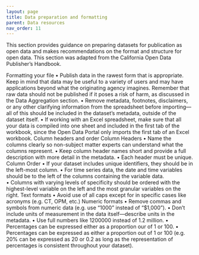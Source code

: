 ```yaml
---
layout: page
title: Data preparation and formatting
parent: Data resources
nav_order: 11
---
```


This section provides guidance on preparing datasets for publication as open data and makes recommendations on the format and structure for open data. This section was adapted from the California Open Data Publisher’s Handbook.

Formatting your file
•	Publish data in the rawest form that is appropriate. Keep in mind that data may be useful to a variety of users and may have applications beyond what the originating agency imagines. Remember that raw data should not be published if it poses a risk of harm, as discussed in the Data Aggregation section.
•	Remove metadata, footnotes, disclaimers, or any other clarifying information from the spreadsheet before importing—all of this should be included in the dataset’s metadata, outside of the dataset itself.
•	If working with an Excel spreadsheet, make sure that all your data is compiled into one sheet and included in the first tab of the workbook, since the Open Data Portal only imports the first tab of an Excel workbook. 
Column headers and order
Column Headers
•	Name the columns clearly so non-subject matter experts can understand what the columns represent.
•	Keep column header names short and provide a full description with more detail in the metadata. 
•	Each header must be unique. 
Column Order
•	If your dataset includes unique identifiers, they should be in the left-most column.
•	For time series data, the date and time variables should be to the left of the columns containing the variable data.  
•	Columns with varying levels of specificity should be ordered with the highest-level variable on the left and the most granular variables on the right. 
Text formats
•	Avoid use of all caps except for in specific cases like acronyms (e.g. CT, OPM, etc.)
Numeric formats
•	Remove commas and symbols from numeric data (e.g. use “1000” instead of “$1,000”).
•	Don’t include units of measurement in the data itself—describe units in the metadata. 
•	Use full numbers like 1200000 instead of 1.2 million.
•	Percentages can be expressed either as a proportion our of 1 or 100.
•	Percentages can be expressed as either a proportion out of 1 or 100 (e.g. 20% can be expressed as 20 or 0.2 as long as the representation of percentages is consistent throughout your dataset).
